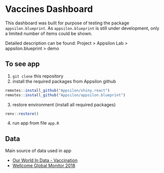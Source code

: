 # Vaccines Dashboard

This dashboard was built for purpose of testing the package `appsilon.blueprint`.
As `appsilon.blueprint` is still under development, only a limited number of 
items could be shown. 

Detailed description can be found:
Project > Appsilon Lab > appsilon.blueprint > demo

## To see app

1. `git clone` this repository
2. install the required packages from Appsilon github

```R
remotes::install_github("Appsilon/shiny.react")
remotes::install_github("Appsilon/appsilon.blueprint")
```

3. restore environment (install all required packages)
```R
renv::restore()
```

4. run app from file `app.R`

## Data

Main source of data used in app
* [Our World In Data - Vaccination](https://ourworldindata.org/vaccination)
* [Wellcome Global Monitor 2018](https://wellcome.org/reports/wellcome-global-monitor/2018)


